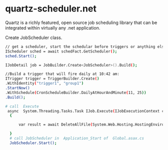 # quartz-scheduler.net

Quartz is a richly featured, open source job scheduling library that can be 
integrated within virtually any .net application.

Create JobScheduler class.

```bash
// get a scheduler, start the schedular before triggers or anything else
IScheduler sched = await schedFact.GetScheduler();
sched.Start();

IJobDetail job = JobBuilder.Create<JobScheduler>().Build();

//Build a trigger that will fire daily at 10:42 am:
ITrigger trigger = TriggerBuilder.Create()
.WithIdentity("trigger1", "group1")
.StartNow()
.WithSchedule(CronScheduleBuilder.DailyAtHourAndMinute(11, 25))
.Build();

# call  Execute
 async  System.Threading.Tasks.Task IJob.Execute(IJobExecutionContext context)
  {

      var result = await DeleteAllFile(System.Web.Hosting.HostingEnvironment.MapPath("/PdfFiles/"));

  }
  # call JobScheduler in  Application_Start of  Global.asax.cs
  JobScheduler.Start();
```
